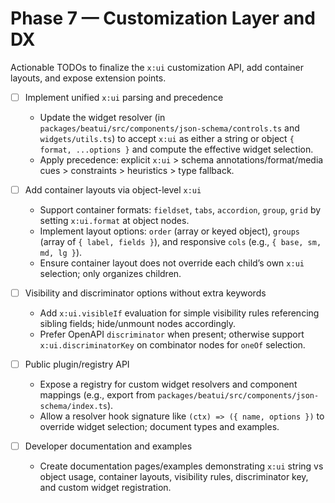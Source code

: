 # Phase 7 — Customization Layer and DX

Actionable TODOs to finalize the `x:ui` customization API, add container layouts, and expose extension points.

- [ ] Implement unified `x:ui` parsing and precedence
  - Update the widget resolver (in `packages/beatui/src/components/json-schema/controls.ts` and `widgets/utils.ts`) to accept `x:ui` as either a string or object `{ format, ...options }` and compute the effective widget selection.
  - Apply precedence: explicit `x:ui` > schema annotations/format/media cues > constraints > heuristics > type fallback.

- [ ] Add container layouts via object-level `x:ui`
  - Support container formats: `fieldset`, `tabs`, `accordion`, `group`, `grid` by setting `x:ui.format` at object nodes.
  - Implement layout options: `order` (array or keyed object), `groups` (array of `{ label, fields }`), and responsive `cols` (e.g., `{ base, sm, md, lg }`).
  - Ensure container layout does not override each child’s own `x:ui` selection; only organizes children.

- [ ] Visibility and discriminator options without extra keywords
  - Add `x:ui.visibleIf` evaluation for simple visibility rules referencing sibling fields; hide/unmount nodes accordingly.
  - Prefer OpenAPI `discriminator` when present; otherwise support `x:ui.discriminatorKey` on combinator nodes for `oneOf` selection.

- [ ] Public plugin/registry API
  - Expose a registry for custom widget resolvers and component mappings (e.g., export from `packages/beatui/src/components/json-schema/index.ts`).
  - Allow a resolver hook signature like `(ctx) => ({ name, options })` to override widget selection; document types and examples.

- [ ] Developer documentation and examples
  - Create documentation pages/examples demonstrating `x:ui` string vs object usage, container layouts, visibility rules, discriminator key, and custom widget registration.

